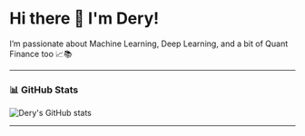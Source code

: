 # Hi there 👋 I'm Dery!

I’m passionate about Machine Learning, Deep Learning, and a bit of Quant Finance too 📈📚

---

### 📊 GitHub Stats

![Dery's GitHub stats](https://github-readme-stats.vercel.app/api?username=DeryFerd&show_icons=true&theme=radical)

---
